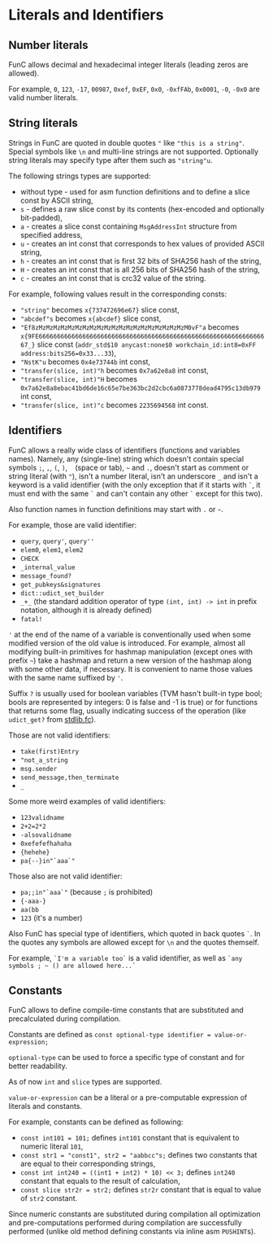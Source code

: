 # Literals and Identifiers
## Number literals
FunC allows decimal and hexadecimal integer literals (leading zeros are allowed).

For example, `0`, `123`, `-17`, `00987`, `0xef`, `0xEF`, `0x0`, `-0xfFAb`, `0x0001`, `-0`, `-0x0` are valid number literals.

## String literals
Strings in FunC are quoted in double quotes `"` like `"this is a string"`. Special symbols like `\n` and multi-line strings are not supported.
Optionally string literals may specify type after them such as `"string"u`.

The following strings types are supported:
* without type - used for asm function definitions and to define a slice const by ASCII string,
* `s` - defines a raw slice const by its contents (hex-encoded and optionally bit-padded),
* `a` - creates a slice const containing `MsgAddressInt` structure from specified address,
* `u` - creates an int const that corresponds to hex values of provided ASCII string,
* `h` - creates an int const that is first 32 bits of SHA256 hash of the string,
* `H` - creates an int const that is all 256 bits of SHA256 hash of the string,
* `c` - creates an int const that is crc32 value of the string.

For example, following values result in the corresponding consts:
* `"string"` becomes `x{737472696e67}` slice const,
* `"abcdef"s` becomes `x{abcdef}` slice const,
* `"Ef8zMzMzMzMzMzMzMzMzMzMzMzMzMzMzMzMzMzMzMzMzM0vF"a` becomes `x{9FE6666666666666666666666666666666666666666666666666666666666666667_}` slice const (`addr_std$10 anycast:none$0 workchain_id:int8=0xFF address:bits256=0x33...33`),
* `"NstK"u` becomes `0x4e73744b` int const,
* `"transfer(slice, int)"h` becomes `0x7a62e8a8` int const,
* `"transfer(slice, int)"H` becomes `0x7a62e8a8ebac41bd6de16c65e7be363bc2d2cbc6a0873778dead4795c13db979` int const,
* `"transfer(slice, int)"c` becomes `2235694568` int const.

## Identifiers
FunC allows a really wide class of identifiers (functions and variables names). Namely, any (single-line) string which doesn't contain special symbols `;`, `,`, `(`, `)`, ` ` (space or tab), `~` and `.`, doesn't start as comment or string literal (with `"`), isn't a number literal, isn't an underscore `_` and isn't a keyword is a valid identifier (with the only exception that if it starts with `` ` ``, it must end with the same `` ` `` and can't contain any other `` ` `` except for this two).

Also function names in function definitions may start with `.` or `~`.

For example, those are valid identifier:
- `query`, `query'`, `query''`
- `elem0`, `elem1`, `elem2`
- `CHECK`
- `_internal_value`
- `message_found?`
- `get_pubkeys&signatures`
- `dict::udict_set_builder`
- `_+_` (the standard addition operator of type `(int, int) -> int` in prefix notation, although it is already defined)
- `fatal!`

`'` at the end of the name of a variable is conventionally used when some modified version of the old value is introduced. For example, almost all modifying built-in primitives for hashmap manipulation (except ones with prefix `~`) take a hashmap and return a new version of the hashmap along with some other data, if necessary. It is convenient to name those values with the same name suffixed by `'`.

Suffix `?` is usually used for boolean variables (TVM hasn't built-in type bool; bools are represented by integers: 0 is false and -1 is true) or for functions that returns some flag, usually indicating success of the operation (like `udict_get?` from [stdlib.fc](/func/stdlib.md)).

Those are not valid identifiers:
- `take(first)Entry`
- `"not_a_string`
- `msg.sender`
- `send_message,then_terminate`
- `_`

Some more weird examples of valid identifiers:
- `123validname`
- `2+2=2*2`
- `-alsovalidname`
- `0xefefefhahaha`
- `{hehehe}`
- ``pa{--}in"`aaa`"``

Those also are not valid identifier:
- ``pa;;in"`aaa`"`` (because `;` is prohibited)
- `{-aaa-}`
- `aa(bb`
- `123` (it's a number)

Also FunC has special type of identifiers, which quoted in back quotes `` ` ``.
In the quotes any symbols are allowed except for `\n` and the quotes themself.

For example, `` `I'm a variable too` `` is a valid identifier, as well as `` `any symbols ; ~ () are allowed here...` ``

## Constants
FunC allows to define compile-time constants that are substituted and precalculated during compilation.

Constants are defined as `const optional-type identifier = value-or-expression;`

`optional-type` can be used to force a specific type of constant and for better readability.

As of now `int` and `slice` types are supported.

`value-or-expression` can be a literal or a pre-computable expression of literals and constants.

For example, constants can be defined as following:
* `const int101 = 101;` defines `int101` constant that is equivalent to numeric literal `101`,
* `const str1 = "const1", str2 = "aabbcc"s;` defines two constants that are equal to their corresponding strings,
* `const int int240 = ((int1 + int2) * 10) << 3;` defines `int240` constant that equals to the result of calculation,
* `const slice str2r = str2;` defines `str2r` constant that is equal to value of `str2` constant.

Since numeric constants are substituted during compilation all optimization and pre-computations performed during
compilation are successfully performed (unlike old method defining constants via inline asm `PUSHINT`s).
